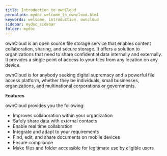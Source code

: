 ```yaml
---
title: Introduction to ownCloud
permalink: mydoc_welcome_to_owncloud.html
keywords: welcome, introduction, owncloud
sidebar: mydoc_sidebar
folder: mydoc
---
```


ownCloud is an open source file storage service that enables content collaboration, sharing, and secure storage. It offers a solution to organizations that need to share confidential data internally and externally. It provides a single point of access to your files from any location on any device.

ownCloud is for anybody seeking digital supremacy and a powerful file access platform, whether they be individuals, small businesses, organizations, and multinational corporations or governments.



**Features**

ownCloud provides you the following:

* Improves collaboration within your organization
* Safely share data with external contacts
* Enable real time collabration
* Integrate and adapt to your requirements
* Find, edit, and share documents on mobile devices
* Ensure compliance
* Make files and folder accessible for legitimate use by eligible users












